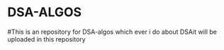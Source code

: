 # DSA-ALGOS
#This is an repository for DSA-algos which ever i do about DSAit will be uploaded in this repository
